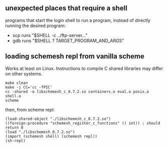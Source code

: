 ## unexpected places that require a shell
programs that start the login shell to run a program,
instead of directly running the desired program:

* scp runs "$SHELL -c ../ftp-server..."
* gdb runs "$SHELL ? TARGET_PROGRAM_AND_ARGS"


## loading schemesh repl from vanilla scheme

Works at least on Linux.
Instructions to compile C shared libraries may differ on other systems.

```
make clean
make -j CC='cc -fPIC'
cc -shared -o libschemesh_c_0.7.2.so containers.o eval.o posix.o shell.o
scheme
```
then, from scheme repl:
```
(load-shared-object "./libschemesh_c_0.7.2.so")
((foreign-procedure "schemesh_register_c_functions" () int)) ; should return 0
(load "./libschemesh_0.7.2.so")
(import (schemesh shell) (schemesh repl))
(sh-repl)
```
